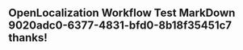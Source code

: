 <properties
ms.topic="hero-topic"
ms.test1="hero-topic"
ms.test2="test"/>

## OpenLocalization Workflow Test MarkDown 9020adc0-6377-4831-bfd0-8b18f35451c7 thanks!
